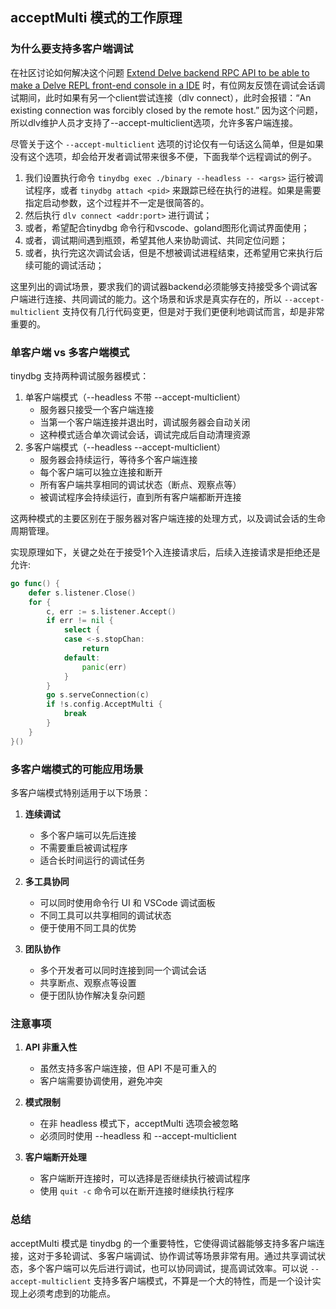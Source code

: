 ## acceptMulti 模式的工作原理

### 为什么要支持多客户端调试

在社区讨论如何解决这个问题 [Extend Delve backend RPC API to be able to make a Delve REPL front-end console in a IDE](https://github.com/go-delve/delve/issues/383) 时，有位网友反馈在调试会话调试期间，此时如果有另一个client尝试连接（dlv connect），此时会报错：“An existing connection was forcibly closed by the remote host.” 因为这个问题，所以dlv维护人员才支持了--accept-multiclient选项，允许多客户端连接。

尽管关于这个 `--accept-multiclient` 选项的讨论仅有一句话这么简单，但是如果没有这个选项，却会给开发者调试带来很多不便，下面我举个远程调试的例子。

1. 我们设置执行命令 `tinydbg exec ./binary --headless -- <args>` 运行被调试程序，或者 `tinydbg attach <pid>` 来跟踪已经在执行的进程。如果是需要指定启动参数，这个过程并不一定是很简答的。
2. 然后执行 `dlv connect <addr:port>` 进行调试；
3. 或者，希望配合tinydbg 命令行和vscode、goland图形化调试界面使用；
4. 或者，调试期间遇到瓶颈，希望其他人来协助调试、共同定位问题；
5. 或者，执行完这次调试会话，但是不想被调试进程结束，还希望用它来执行后续可能的调试活动；

这里列出的调试场景，要求我们的调试器backend必须能够支持接受多个调试客户端进行连接、共同调试的能力。这个场景和诉求是真实存在的，所以 `--accept-multiclient` 支持仅有几行代码变更，但是对于我们更便利地调试而言，却是非常重要的。

### 单客户端 vs 多客户端模式

tinydbg 支持两种调试服务器模式：
1. 单客户端模式（--headless 不带 --accept-multiclient）
    - 服务器只接受一个客户端连接
    - 当第一个客户端连接并退出时，调试服务器会自动关闭
    - 这种模式适合单次调试会话，调试完成后自动清理资源
2. 多客户端模式（--headless --accept-multiclient）
    - 服务器会持续运行，等待多个客户端连接
    - 每个客户端可以独立连接和断开
    - 所有客户端共享相同的调试状态（断点、观察点等）
    - 被调试程序会持续运行，直到所有客户端都断开连接

这两种模式的主要区别在于服务器对客户端连接的处理方式，以及调试会话的生命周期管理。

实现原理如下，关键之处在于接受1个入连接请求后，后续入连接请求是拒绝还是允许:

```go
go func() {
    defer s.listener.Close()
    for {
        c, err := s.listener.Accept()
        if err != nil {
            select {
            case <-s.stopChan:
                return
            default:
                panic(err)
            }
        }
        go s.serveConnection(c)
        if !s.config.AcceptMulti {
            break
        }
    }
}()
```

### 多客户端模式的可能应用场景

多客户端模式特别适用于以下场景：

1. **连续调试**
   - 多个客户端可以先后连接
   - 不需要重启被调试程序
   - 适合长时间运行的调试任务

2. **多工具协同**
   - 可以同时使用命令行 UI 和 VSCode 调试面板
   - 不同工具可以共享相同的调试状态
   - 便于使用不同工具的优势

3. **团队协作**
   - 多个开发者可以同时连接到同一个调试会话
   - 共享断点、观察点等设置
   - 便于团队协作解决复杂问题

### 注意事项

1. **API 非重入性**
   - 虽然支持多客户端连接，但 API 不是可重入的
   - 客户端需要协调使用，避免冲突

2. **模式限制**
   - 在非 headless 模式下，acceptMulti 选项会被忽略
   - 必须同时使用 --headless 和 --accept-multiclient

3. **客户端断开处理**
   - 客户端断开连接时，可以选择是否继续执行被调试程序
   - 使用 `quit -c` 命令可以在断开连接时继续执行程序

### 总结

acceptMulti 模式是 tinydbg 的一个重要特性，它使得调试器能够支持多客户端连接，这对于多轮调试、多客户端调试、协作调试等场景非常有用。通过共享调试状态，多个客户端可以先后进行调试，也可以协同调试，提高调试效率。可以说 `--accept-multiclient` 支持多客户端模式，不算是一个大的特性，而是一个设计实现上必须考虑到的功能点。
